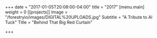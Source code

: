 +++
date = "2017-01-05T20:08:00-04:00"
title = "2017"
[menu.main]
weight = 0
[[projects]]
Image = "/forestryio/images/DIGITAL%20UPLOADS.jpg"
Subtitle = "A Tribute to Al Tuck"
Title = "Behind That Big Red Curtain"

+++
